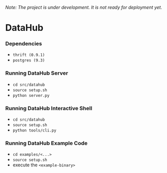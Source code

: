 *Note: The project is under development. It is not ready for deployment yet.*

DataHub
=====
### Dependencies
* `thrift (0.9.1)`
* `postgres (9.3)`

### Running DataHub Server
* `cd src/datahub`
* `source setup.sh`
* `python server.py`


### Running DataHub Interactive Shell
* `cd src/datahub`
* `source setup.sh`
* `python tools/cli.py`

### Running DataHub Example Code
* `cd examples/<...>`
* `source setup.sh`
* execute the `<example-binary>`
